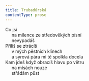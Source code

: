 ```yaml
---
title: Trubadúrská
contentType: prose
---
```


<section>

Co jsi  
     na milence ze středověkých písní  
     nevypadáš  
Příliš se ztrácíš  
     v mých pěstních klínech  
     a syrová pára mi tě spolkla docela  
Kam jdeš když obracíš hlavu po větru  
     na mísách nouze  
     střádám půst

</section>
